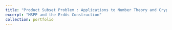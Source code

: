 ```yaml
---
title: "Product Subset Problem : Applications to Number Theory and Cryptography"
excerpt: "MSPP and the Erdős Construction"
collection: portfolio
---
```


